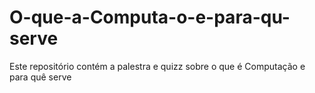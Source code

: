 # O-que-a-Computa-o-e-para-qu-serve
Este repositório contém a palestra e quizz sobre o que é Computação e para quê serve
